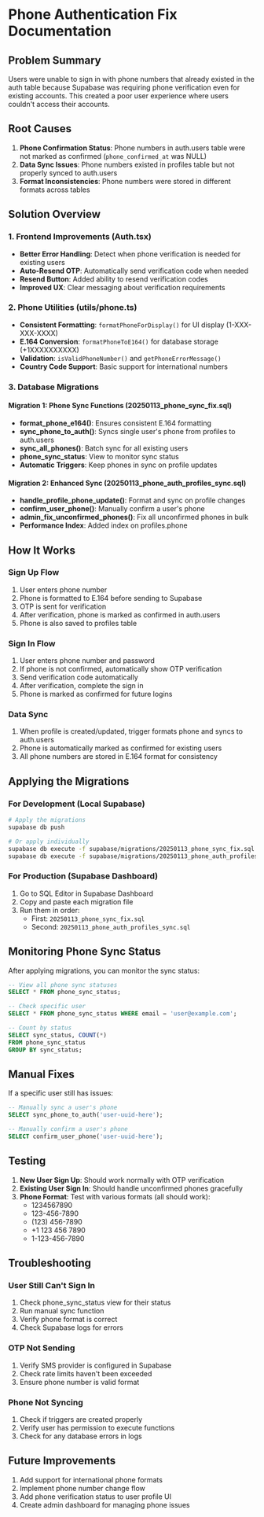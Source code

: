 # Phone Authentication Fix Documentation

## Problem Summary
Users were unable to sign in with phone numbers that already existed in the auth table because Supabase was requiring phone verification even for existing accounts. This created a poor user experience where users couldn't access their accounts.

## Root Causes
1. **Phone Confirmation Status**: Phone numbers in auth.users table were not marked as confirmed (`phone_confirmed_at` was NULL)
2. **Data Sync Issues**: Phone numbers existed in profiles table but not properly synced to auth.users
3. **Format Inconsistencies**: Phone numbers were stored in different formats across tables

## Solution Overview

### 1. Frontend Improvements (Auth.tsx)
- **Better Error Handling**: Detect when phone verification is needed for existing users
- **Auto-Resend OTP**: Automatically send verification code when needed
- **Resend Button**: Added ability to resend verification codes
- **Improved UX**: Clear messaging about verification requirements

### 2. Phone Utilities (utils/phone.ts)
- **Consistent Formatting**: `formatPhoneForDisplay()` for UI display (1-XXX-XXX-XXXX)
- **E.164 Conversion**: `formatPhoneToE164()` for database storage (+1XXXXXXXXXX)
- **Validation**: `isValidPhoneNumber()` and `getPhoneErrorMessage()`
- **Country Code Support**: Basic support for international numbers

### 3. Database Migrations

#### Migration 1: Phone Sync Functions (20250113_phone_sync_fix.sql)
- **format_phone_e164()**: Ensures consistent E.164 formatting
- **sync_phone_to_auth()**: Syncs single user's phone from profiles to auth.users
- **sync_all_phones()**: Batch sync for all existing users
- **phone_sync_status**: View to monitor sync status
- **Automatic Triggers**: Keep phones in sync on profile updates

#### Migration 2: Enhanced Sync (20250113_phone_auth_profiles_sync.sql)
- **handle_profile_phone_update()**: Format and sync on profile changes
- **confirm_user_phone()**: Manually confirm a user's phone
- **admin_fix_unconfirmed_phones()**: Fix all unconfirmed phones in bulk
- **Performance Index**: Added index on profiles.phone

## How It Works

### Sign Up Flow
1. User enters phone number
2. Phone is formatted to E.164 before sending to Supabase
3. OTP is sent for verification
4. After verification, phone is marked as confirmed in auth.users
5. Phone is also saved to profiles table

### Sign In Flow
1. User enters phone number and password
2. If phone is not confirmed, automatically show OTP verification
3. Send verification code automatically
4. After verification, complete the sign in
5. Phone is marked as confirmed for future logins

### Data Sync
1. When profile is created/updated, trigger formats phone and syncs to auth.users
2. Phone is automatically marked as confirmed for existing users
3. All phone numbers are stored in E.164 format for consistency

## Applying the Migrations

### For Development (Local Supabase)
```bash
# Apply the migrations
supabase db push

# Or apply individually
supabase db execute -f supabase/migrations/20250113_phone_sync_fix.sql
supabase db execute -f supabase/migrations/20250113_phone_auth_profiles_sync.sql
```

### For Production (Supabase Dashboard)
1. Go to SQL Editor in Supabase Dashboard
2. Copy and paste each migration file
3. Run them in order:
   - First: `20250113_phone_sync_fix.sql`
   - Second: `20250113_phone_auth_profiles_sync.sql`

## Monitoring Phone Sync Status

After applying migrations, you can monitor the sync status:

```sql
-- View all phone sync statuses
SELECT * FROM phone_sync_status;

-- Check specific user
SELECT * FROM phone_sync_status WHERE email = 'user@example.com';

-- Count by status
SELECT sync_status, COUNT(*) 
FROM phone_sync_status 
GROUP BY sync_status;
```

## Manual Fixes

If a specific user still has issues:

```sql
-- Manually sync a user's phone
SELECT sync_phone_to_auth('user-uuid-here');

-- Manually confirm a user's phone
SELECT confirm_user_phone('user-uuid-here');
```

## Testing

1. **New User Sign Up**: Should work normally with OTP verification
2. **Existing User Sign In**: Should handle unconfirmed phones gracefully
3. **Phone Format**: Test with various formats (all should work):
   - 1234567890
   - 123-456-7890
   - (123) 456-7890
   - +1 123 456 7890
   - 1-123-456-7890

## Troubleshooting

### User Still Can't Sign In
1. Check phone_sync_status view for their status
2. Run manual sync function
3. Verify phone format is correct
4. Check Supabase logs for errors

### OTP Not Sending
1. Verify SMS provider is configured in Supabase
2. Check rate limits haven't been exceeded
3. Ensure phone number is valid format

### Phone Not Syncing
1. Check if triggers are created properly
2. Verify user has permission to execute functions
3. Check for any database errors in logs

## Future Improvements
1. Add support for international phone formats
2. Implement phone number change flow
3. Add phone verification status to user profile UI
4. Create admin dashboard for managing phone issues 